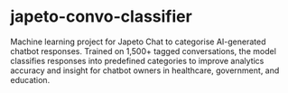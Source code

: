# japeto-convo-classifier
Machine learning project for Japeto Chat to categorise AI-generated chatbot responses. Trained on 1,500+ tagged conversations, the model classifies responses into predefined categories to improve analytics accuracy and insight for chatbot owners in healthcare, government, and education.
